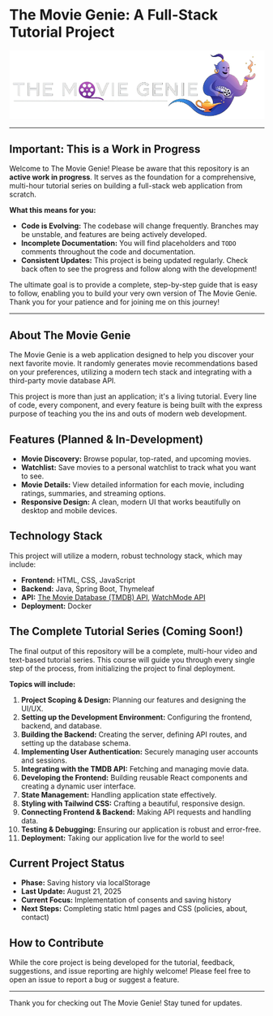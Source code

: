 # The Movie Genie: A Full-Stack Tutorial Project 

![The Movie Genie Banner](src/main/resources/static/logos/TMGlogo.png)

---

## **Important: This is a Work in Progress** 

Welcome to The Movie Genie! Please be aware that this repository is an **active work in progress**. It serves as the foundation for a comprehensive, multi-hour tutorial series on building a full-stack web application from scratch.

**What this means for you:**
* **Code is Evolving:** The codebase will change frequently. Branches may be unstable, and features are being actively developed.
* **Incomplete Documentation:** You will find placeholders and `TODO` comments throughout the code and documentation.
* **Consistent Updates:** This project is being updated regularly. Check back often to see the progress and follow along with the development!

The ultimate goal is to provide a complete, step-by-step guide that is easy to follow, enabling you to build your very own version of The Movie Genie. Thank you for your patience and for joining me on this journey!

---

## About The Movie Genie

The Movie Genie is a web application designed to help you discover your next favorite movie. It randomly generates movie recommendations based on your preferences, utilizing a modern tech stack and integrating with a third-party movie database API.

This project is more than just an application; it's a living tutorial. Every line of code, every component, and every feature is being built with the express purpose of teaching you the ins and outs of modern web development.

## Features (Planned & In-Development)

* **Movie Discovery:** Browse popular, top-rated, and upcoming movies.
* **Watchlist:** Save movies to a personal watchlist to track what you want to see.
* **Movie Details:** View detailed information for each movie, including ratings, summaries, and streaming options.
* **Responsive Design:** A clean, modern UI that works beautifully on desktop and mobile devices.

## Technology Stack

This project will utilize a modern, robust technology stack, which may include:

* **Frontend:** HTML, CSS, JavaScript
* **Backend:** Java, Spring Boot, Thymeleaf
* **API:** [The Movie Database (TMDB) API](https://www.themoviedb.org/documentation/api), [WatchMode API](https://api.watchmode.com/)
* **Deployment:** Docker

## The Complete Tutorial Series (Coming Soon!)

The final output of this repository will be a complete, multi-hour video and text-based tutorial series. This course will guide you through every single step of the process, from initializing the project to final deployment.

**Topics will include:**
1.  **Project Scoping & Design:** Planning our features and designing the UI/UX.
2.  **Setting up the Development Environment:** Configuring the frontend, backend, and database.
3.  **Building the Backend:** Creating the server, defining API routes, and setting up the database schema.
4.  **Implementing User Authentication:** Securely managing user accounts and sessions.
5.  **Integrating with the TMDB API:** Fetching and managing movie data.
6.  **Developing the Frontend:** Building reusable React components and creating a dynamic user interface.
7.  **State Management:** Handling application state effectively.
8.  **Styling with Tailwind CSS:** Crafting a beautiful, responsive design.
9.  **Connecting Frontend & Backend:** Making API requests and handling data.
10. **Testing & Debugging:** Ensuring our application is robust and error-free.
11. **Deployment:** Taking our application live for the world to see!

## Current Project Status

* **Phase:** Saving history via localStorage
* **Last Update:** August 21, 2025
* **Current Focus:** Implementation of consents and saving history
* **Next Steps:** Completing static html pages and CSS (policies, about, contact)

## How to Contribute

While the core project is being developed for the tutorial, feedback, suggestions, and issue reporting are highly welcome! Please feel free to open an issue to report a bug or suggest a feature.

---

Thank you for checking out The Movie Genie! Stay tuned for updates.